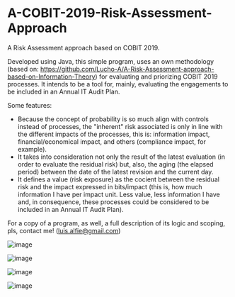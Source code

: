 # A-COBIT-2019-Risk-Assessment-Approach
A Risk Assessment approach based on COBIT 2019.

Developed using Java, this simple program, uses an own methodology (based on: https://github.com/Lucho-A/A-Risk-Assessment-approach-based-on-Information-Theory) for evaluating and priorizing COBIT 2019 processes. It intends to be a tool for, mainly, evaluating the engagements to be included in an Annual IT Audit Plan.

Some features:
- Because the concept of probability is so much align with controls instead of processes, the "inherent" risk associated is only in line with the different impacts of the processes, this is: information impact, financial/economical impact, and others (compliance impact, for example).
- It takes into consideration not only the result of the latest evaluation (in order to evaluate the residual risk) but, also, the aging (the elapsed period) between the date of the latest revision and the current day.
- It defines a value (risk exposure) as the cocient between the residual risk and the impact expressed in bits/impact (this is, how much information I have per impact unit. Less value, less information I have and, in consequence, these processes could be considered to be included in an Annual IT Audit Plan).

For a copy of a program, as well, a full description of its logic and scoping, pls, contact me! (luis.alfie@gmail.com)

![image](https://user-images.githubusercontent.com/40904281/148715797-abba87c0-58a5-40e0-a78c-88018cd270fc.png)

![image](https://user-images.githubusercontent.com/40904281/148715838-f18354d1-7109-48b9-8f38-1ea1ca6537aa.png)

![image](https://user-images.githubusercontent.com/40904281/148715864-b84b7be0-4b5c-4a92-b1f5-1d3e68e43080.png)

![image](https://user-images.githubusercontent.com/40904281/148715878-f1ea9bb7-a9a3-4bec-8007-cf5df211d66f.png)









